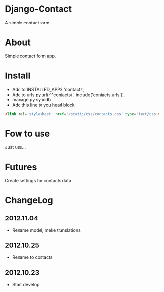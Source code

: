 # Django-Contact
A simple contact form.

# About
Simple contact form app.

# Install
* Add to INSTALLED_APPS 'contacts',
* Add to urls.py url(r'^contacts/', include('contacts.urls')),
* manage.py syncdb
* Add this line to you head block

```html
<link rel='stylesheet' href='/static/css/contacts.css' type='text/css'>
```


# Fow to use
Just use...

# Futures
Create settings for contacts data

# ChangeLog
## 2012.11.04
* Rename model, meke translations

## 2012.10.25
* Rename to contacts

## 2012.10.23
* Start develop